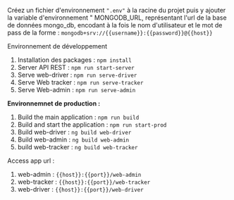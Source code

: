 Créez un fichier d'environnement `".env"` à la racine du projet puis y ajouter la variable d'environnement " MONGODB_URL, représentant l'url de la base de données mongo_db, encodant à la fois le nom d'utilisateur et le mot de pass de la forme : `mongodb+srv://{{username}}:{{password}}@{{host}}`

Environnement de développement

1.  Installation des packages : `npm install`
2.  Server API REST : `npm run start-server`
3.  Serve web-driver : `npm run serve-driver`
4.  Serve Web tracker : `npm run serve-tracker`
5.  Serve Web-admin : `npm run serve-admin`

**Environnemnet de production :**

1.  Build the main application : `npm run build`
2.  Build and start the application : `npm run start-prod`
3.  Build web-driver : `ng build web-driver`
4.  Build web-admin : `ng build web-admin`
5.  build web-tracker : `ng build web-tracker`

Access app url :

1.  web-admin : `{{host}}:{{port}}/web-admin`
2.  web-tracker : `{{host}}:{{port}}/web-tracker`
3.  web-driver : `{{host}}:{{port}}/web-driver`
